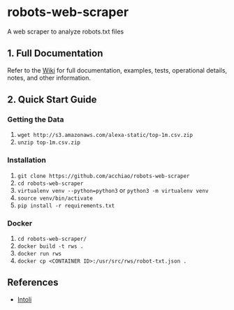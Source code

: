 # robots-web-scraper
A web scraper to analyze robots.txt files

## 1. Full Documentation
Refer to the [Wiki](https://github.com/acchiao/robots-web-scraper/wiki) for full documentation, examples, tests, operational details, notes, and other information.

## 2. Quick Start Guide

### Getting the Data

1. `wget http://s3.amazonaws.com/alexa-static/top-1m.csv.zip`
2. `unzip top-1m.csv.zip`

### Installation

1. `git clone https://github.com/acchiao/robots-web-scraper`
2. `cd robots-web-scraper`
3. `virtualenv venv --python=python3` or `python3 -m virtualenv venv`
4. `source venv/bin/activate`
5. `pip install -r requirements.txt`

### Docker
1. `cd robots-web-scraper/`
2. `docker build -t rws .`
3. `docker run rws`
4. `docker cp <CONTAINER ID>:/usr/src/rws/robot-txt.json .`

## References
- [Intoli](https://intoli.com/blog/analyzing-one-million-robots-txt-files/)
